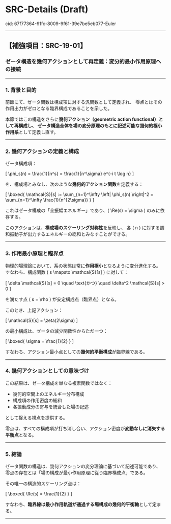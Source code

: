 # SRC-Details (Draft)

cid: 67f77364-91fc-8009-9f61-39e7be5eb077-Euler

---

## 【補強項目：SRC-19-01】

### ゼータ構造を幾何アクションとして再定義：変分的最小作用原理への接続

---

### 1. 背景と目的

前節にて、ゼータ関数は構成項に対する汎関数として定義され、
零点とはその作用出力がゼロとなる臨界構成であることを示した。

本節ではこの構造をさらに**幾何アクション（geometric action functional）**として再構成し、
ゼータ構造全体を場の変分原理のもとに記述可能な**幾何的極小作用系**として定義し直す。

---

### 2. 幾何アクションの定義と構成

ゼータ構成項：

\[
\phi_s(n) = \frac{1}{n^s} = \frac{1}{n^\sigma} e^{-i t \log n}
\]

を、構成場とみなし、次のような**幾何的アクション関数**を定義する：

\[
\boxed{
\mathcal{S}[s] := \sum_{n=1}^\infty \left| \phi_s(n) \right|^2 = \sum_{n=1}^\infty \frac{1}{n^{2\sigma}}
}
\]

これはゼータ構成の「全振幅エネルギー」であり、\( \Re(s) = \sigma \) のみに依存する。

このアクションは、**構成場のスケーリング対称性**を反映し、
各 \( n \) に対する調和振動子が出力するエネルギーの総和とみなすことができる。

---

### 3. 作用最小原理と臨界点

物理的場理論において、系の状態は常に**作用極小**となるように変分進化する。
すなわち、構成関数 \( s \mapsto \mathcal{S}[s] \) に対して：

\[
\delta \mathcal{S}[s] = 0 \quad \text{かつ} \quad \delta^2 \mathcal{S}[s] > 0
\]

を満たす点 \( s = \rho \) が安定構成点（臨界点）となる。

このとき、上記アクション：

\[
\mathcal{S}[s] = \zeta(2\sigma)
\]

の最小構成は、ゼータの減少関数性からただ一つ：

\[
\boxed{ \sigma = \frac{1}{2} }
\]

すなわち、アクション最小点としての**幾何的平衡構成**が臨界線である。

---

### 4. 幾何アクションとしての意味づけ

この結果は、ゼータ構成を単なる複素関数ではなく：

- 幾何的空間上のエネルギー分布構成
- 構成項の作用密度の総和
- 各振動成分の寄与を統合した場の記述

として捉える視点を提供する。

零点は、すべての構成項が打ち消し合い、アクション密度が**変動なしに消失する平衡点**となる。

---

### 5. 結論

ゼータ関数の構造は、幾何アクションの変分理論に基づいて記述可能であり、
零点の存在とは「場の構成が最小作用原理に従う臨界構成点」である。

その唯一の構造的スケーリング点は：

\[
\boxed{ \Re(s) = \frac{1}{2} }
\]

すなわち、**臨界線は最小作用軌道が通過する場構成の幾何的平衡軸**として定まる。

---
